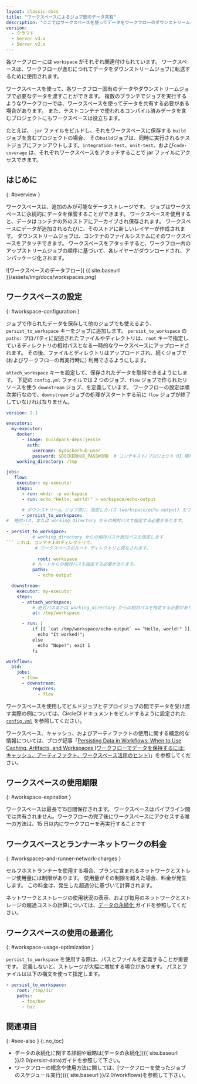 ```yaml
---
layout: classic-docs
title: "ワークスペースによるジョブ間のデータ共有"
description: "ここではワークスペースを使ってデータをワークフローのダウンストリームジョブで共有する方法を説明します。"
version:
  - クラウド
  - Server v3.x
  - Server v2.x
---
```


各ワークフローには `workspace` がそれぞれ関連付けられています。 ワークスペースは、ワークフローが進むにつれてデータをダウンストリームジョブに転送するために使用されます。

ワークスペースを使って、各ワークフロー固有のデータやダウンストリームジョブで必要なデータを渡すことができます。 複数のブランチでジョブを実行するようなワークフローでは、ワークスペースを使ってデータを共有する必要がある場合があります。 また、テストコンテナで使われるコンパイル済みデータを含むプロジェクトにもワークスペースは役立ちます。

たとえば、`.jar` ファイルをビルドし、それをワークスペースに保存する `build` ジョブを含むプロジェクトの場合、 その`build`ジョブは、同時に実行されるテストジョブにファンアウトします。`integration-test`、`unit-test`、および`code-coverage` は、それぞれワークスペースをアタッチすることで jar ファイルにアクセスできます。

## はじめに
{: #overview }

ワークスペースは、追加のみが可能なデータストレージです。 ジョブはワークスペースに永続的にデータを保管することができます。 ワークスペースを使用すると、データはコンテナの外のストアにアーカイブされ保存されます。 ワークスペースにデータが追加されるたびに、そのストアに新しいレイヤーが作成されます。 ダウンストリームジョブは、コンテナのファイルシステムにそのワークスペースをアタッチできます。 ワークスペースをアタッチすると、ワークフロー内のアップストリームジョブの順序に基づいて、各レイヤーがダウンロードされ、アンパッケージ化されます。

![ワークスペースのデータフロー]( {{ site.baseurl }}/assets/img/docs/workspaces.png)

## ワークスペースの設定
{: #workspace-configuration }

ジョブで作られたデータを保存して他のジョブでも使えるよう、`persist_to_workspace` キーをジョブに追加します。 `persist_to_workspace` の `paths:` プロパティに記述されたファイルやディレクトリは、`root` キーで指定しているディレクトリの相対パスとなる一時的なワークスペースにアップロードされます。 その後、ファイルとディレクトリはアップロードされ、続くジョブで (およびワークフローの再実行時に) 利用できるようにします。

`attach_workspace` キーを設定して、保存されたデータを取得できるようにします。 下記の `config.yml` ファイルでは 2 つのジョブ、`flow` ジョブで作られたリソースを使う `downstream` ジョブ、を定義しています。 ワークフローの設定は順次実行なので、`downstream` ジョブの処理がスタートする前に `flow` ジョブが終了していなければなりません。

```yaml
version: 2.1

executors:
  my-executor:
    docker:
      - image: buildpack-deps:jessie
        auth:
          username: mydockerhub-user
          password: $DOCKERHUB_PASSWORD  # コンテキスト/プロジェクト UI 環境変数の参照
    working_directory: /tmp

jobs:
   flow:
    executor: my-executor
    steps:
      - run: mkdir -p workspace
      - run: echo "Hello, world!" > workspace/echo-output

      # ダウンストリーム ジョブ用に、指定したパス (workspace/echo-output) をワークスペースに維持します。
      - persist_to_workspace:
#  絶対パス、または working_directory からの相対パスで指定する必要があります。
      ```
- persist_to_workspace:
          # working_directory からの相対パスか絶対パスを指定します
``` これは、コンテナ上のディレクトリで、
           # ワークスペースのルート ディレクトリと見なされます。
          
            root: workspace
          # ルートからの相対パスを指定する必要があります。
          paths:
            - echo-output

  downstream:
    executor: my-executor
    steps:
      - attach_workspace:
          # 絶対パスまたは working_directory からの相対パスを指定する必要があります。
          at: /tmp/workspace

      - run: |
          if [[ `cat /tmp/workspace/echo-output` == "Hello, world!" ]]; then
            echo "It worked!";
          else
            echo "Nope!"; exit 1
          fi

workflows:
  btd:
    jobs:
      - flow
      - downstream:
          requires:
            - flow
```

ワークスペースを使用してビルドジョブとデプロイジョブの間でデータを受け渡す実際の例については、CircleCI ドキュメントをビルドするように設定された [`config.yml`](https://github.com/circleci/circleci-docs/blob/master/.circleci/config.yml) を参照してください。

ワークスペース、キャッシュ、およびアーティファクトの使用に関する概念的な情報については、ブログ記事「[Persisting Data in Workflows: When to Use Caching, Artifacts, and Workspaces (ワークフローでデータを保持するには: キャッシュ、アーティファクト、ワークスペース活用のヒント)](https://circleci.com/blog/persisting-data-in-workflows-when-to-use-caching-artifacts-and-workspaces/)」を参照してください。

## ワークスペースの使用期限
{: #workspace-expiration }

ワークスペースは最長で15日間保存されます。 ワークスペースはパイプライン間では共有されません。ワークフローの完了後にワークスペースにアクセスする唯一の方法は、15 日以内にワークフローを再実行することです

## ワークスペースとランナーネットワークの料金
{: #workspaces-and-runner-network-charges }

セルフホストランナーを使用する場合、プランに含まれるネットワークとストレージ使用量には制限があります。 使用量がその制限を超えた場合、料金が発生します。 この料金は、発生した超過分に基づいて計算されます。

ネットワークとストレージの使用状況の表示、および毎月のネットワークとストレージの超過コストの計算については、[データの永続化 ]({{site.baseurl}}/2.0/persist-data/#managing-network-and-storage-use)ガイドを参照してください。

## ワークスペースの使用の最適化
{: #workspace-usage-optimization }

`persist_to_workspace` を使用する際は、パスとファイルを定義することが重要です。 定義しないと、ストレージが大幅に増加する場合があります。 パスとファイルは以下の構文を使って指定します。

```yml
- persist_to_workspace:
    root: /tmp/dir
    paths:
      - foo/bar
      - baz
```

## 関連項目
{: #see-also }
{:.no_toc}

- データの永続化に関する詳細や戦略は[データの永続化]({{ site.baseurl }}/2.0/persist-data)ガイドを参照して下さい。
- ワークフローの概念や使用方法に関しては、[ワークフローを使ったジョブのスケジュール実行]({{ site.baseurl }}/2.0/workflows)を参照して下さい。

